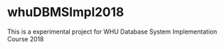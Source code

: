 # whuDBMSImpl2018
This is a experimental project for WHU Database System Implementation Course 2018
